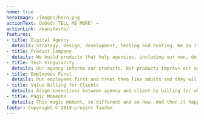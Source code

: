 ```yaml
---
home: true
heroImage: /images/hero.png
actionText: OoOoO! TELL ME MORE! →
actionLink: /manifesto/
features:
- title: Digital Agency
  details: Strategy, design, development, testing and hosting. We do it all and you get a website that grows your organization.
- title: Product Company
  details: We build products that help agencies, including our own, deliver maximum value to their key stakeholders. We also love doing it.
- title: Tech Singularity
  details: Our agency informs our products. Our products improve our agency. The more cycles of this we do, the closer agency becomes product and product becomes agency.
- title: Employees First
  details: Put employees first and treat them like adults and they will do the same for clients and customers first. Everyone wins.
- title: Value Billing for Clients
  details: Align incentives between agency and client by billing for what you produce, not how long it takes to produce it. Higher hourly rates for the agency, lower costs and faster delivery for client.
- title: Magic Moments
  details: This magic moment, so different and so new. And then it happened, it took me by surprise. I knew that you felt it too, by the look in your eyes
footer: Copyright © 2019-present Tandem
---
```

